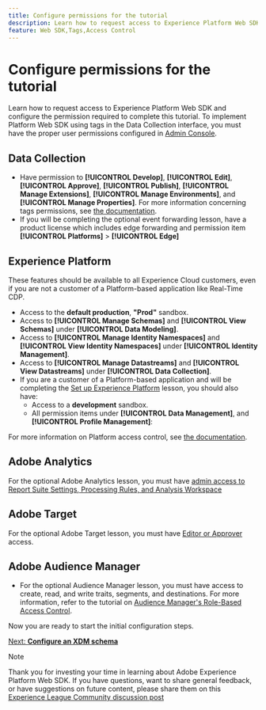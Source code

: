 ```yaml
---
title: Configure permissions for the tutorial
description: Learn how to request access to Experience Platform Web SDK and configure the permission required to complete the Implement Adobe Experience Cloud with Web SDK tutorial.
feature: Web SDK,Tags,Access Control
---
```

# Configure permissions for the tutorial

Learn how to request access to Experience Platform Web SDK and configure the permission required to complete this tutorial. To implement Platform Web SDK using tags in the Data Collection interface, you must have the proper user permissions configured in [Admin Console](https://adminconsole.adobe.com).

## Data Collection

* Have permission to **[!UICONTROL Develop]**, **[!UICONTROL Edit]**, **[!UICONTROL Approve]**, **[!UICONTROL Publish]**, **[!UICONTROL Manage Extensions]**, **[!UICONTROL Manage Environments]**, and **[!UICONTROL Manage Properties]**. For more information concerning tags permissions, see [the documentation](https://experienceleague.adobe.com/en/docs/experience-platform/tags/admin/user-permissions).
* If you will be completing the optional event forwarding lesson, have a product license which includes edge forwarding and permission item **[!UICONTROL Platforms]** > **[!UICONTROL Edge]**

## Experience Platform

These features should be available to all Experience Cloud customers, even if you are not a customer of a Platform-based application like Real-Time CDP.

* Access to the **default production**, **"Prod"** sandbox. 
* Access to **[!UICONTROL Manage Schemas]** and **[!UICONTROL View Schemas]** under **[!UICONTROL Data Modeling]**.
* Access to **[!UICONTROL Manage Identity Namespaces]** and **[!UICONTROL View Identity Namespaces]** under **[!UICONTROL Identity Management]**.
* Access to **[!UICONTROL Manage Datastreams]** and **[!UICONTROL View Datastreams]** under **[!UICONTROL Data Collection]**.
* If you are a customer of a Platform-based application and will be completing the [Set up Experience Platform](setup-experience-platform.md) lesson, you should also have:
  * Access to a **development** sandbox.
  * All permission items under **[!UICONTROL Data Management]**, and **[!UICONTROL Profile Management]**:


For more information on Platform access control, see [the documentation](https://experienceleague.adobe.com/en/docs/experience-platform/access-control/home).  

## Adobe Analytics

For the optional Adobe Analytics lesson, you must have [admin access to Report Suite Settings, Processing Rules, and Analysis Workspace](https://experienceleague.adobe.com/en/docs/analytics/admin/admin-console/home)

## Adobe Target

For the optional Adobe Target lesson, you must have [Editor or Approver](https://experienceleague.adobe.com/docs/target/using/administer/manage-users/enterprise/properties-overview.html#section_8C425E43E5DD4111BBFC734A2B7ABC80) access.

## Adobe Audience Manager

* For the optional Audience Manager lesson, you must have access to create, read, and write traits, segments, and destinations. For more information, refer to the tutorial on [Audience Manager's Role-Based Access Control](https://experienceleague.adobe.com/en/docs/audience-manager-learn/tutorials/setup-and-admin/user-management/setting-permissions-with-role-based-access-control).

Now you are ready to start the initial configuration steps.

[Next: **Configure an XDM schema**](configure-schemas.md)

>[!NOTE]
>
>Thank you for investing your time in learning about Adobe Experience Platform Web SDK. If you have questions, want to share general feedback, or have suggestions on future content, please share them on this [Experience League Community discussion post](https://experienceleaguecommunities.adobe.com/t5/adobe-experience-platform-launch/tutorial-discussion-implement-adobe-experience-cloud-with-web/td-p/444996)

